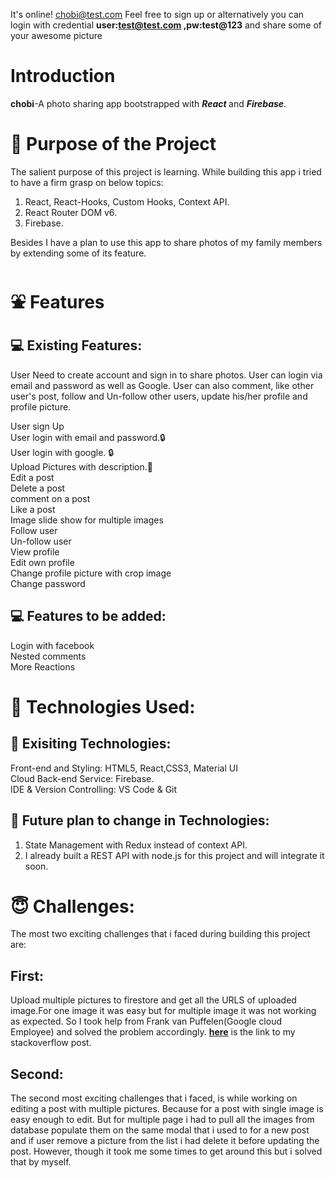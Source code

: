 


It's online! chobi@test.com Feel free to sign up or alternatively you can login with credential **user:test@test.com ,pw:test@123** and share some of your awesome picture

# Introduction

**chobi**-A photo sharing app bootstrapped with ***<span style={color:red}>React </span>*** and ***Firebase***.


# 🎯 Purpose of the Project

The salient purpose of this project is learning. While building this app i tried to have a firm grasp on below topics:

1. React, React-Hooks, Custom Hooks, Context API. <br />
2. React Router DOM v6. <br />
3. Firebase. <br />

Besides I have a plan to use this app to share photos of my family members by extending some of its feature.


# ⛲ Features

## 💻 Existing Features:

User Need to create account and sign in to share photos. User can login via email and password as well as Google. User can also comment, like other user's post, follow and Un-follow other users, update his/her profile and profile picture.

User sign Up <br />
User login with email and password.🔒<br />
User login with google. 🔒<br />
Upload Pictures with description.📸<br />
Edit a post<br />
Delete a post<br />
comment on a post<br />
Like a post <br />
Image slide show for multiple images <br />
Follow user<br />
Un-follow user<br />
View profile <br />
Edit own profile <br />
Change profile picture with crop image <br />
Change password<br />


## 💻 Features to be added:

Login with facebook <br/>
Nested comments <br/>
More Reactions

# 🧰 Technologies Used:

## 📱 Exisiting Technologies:

Front-end and Styling: HTML5, React,CSS3, Material UI <br/>
Cloud Back-end Service: Firebase.<br/>
IDE & Version Controlling: VS Code & Git <br/>

## 📱 Future plan to change in Technologies:

1. State Management with Redux instead of context API.<br/>
2. I already built a REST API with node.js for this project and will integrate it soon.


# 😇 Challenges:

The most two exciting challenges that i faced during building this project are:

## First:
Upload multiple pictures to firestore and get all the URLS of uploaded image.For one image it was easy but for multiple image it was not working as expected.
So I took help from Frank van Puffelen(Google cloud Employee) and solved the problem accordingly. [**here**](https://stackoverflow.com/questions/71702368/why-promise-all-in-below-code-returning-an-empty-array) is the link to my stackoverflow post.

## Second:
The second most exciting challenges that i faced, is while working on editing a post with multiple pictures. Because for a post with single image is easy enough to edit. But for multiple page i had to pull all the images from database populate them on the same modal that i used to for a new post and if user remove a picture from the list i had delete it before updating the post. However, though it took me some times to get around this but i solved that by myself.
